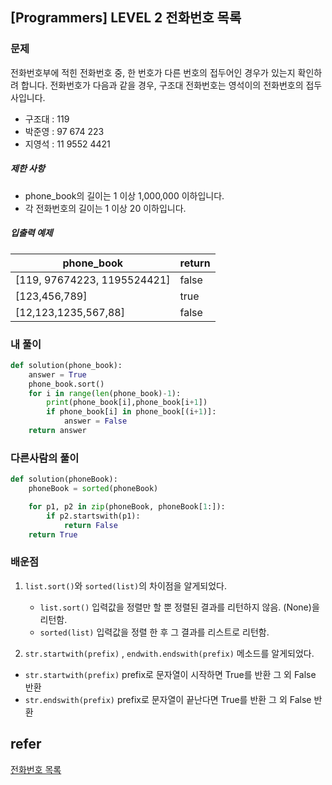 ## [Programmers] LEVEL 2 전화번호 목록

### 문제

전화번호부에 적힌 전화번호 중, 한 번호가 다른 번호의 접두어인 경우가 있는지 확인하려 합니다.
전화번호가 다음과 같을 경우, 구조대 전화번호는 영석이의 전화번호의 접두사입니다.

- 구조대 : 119
- 박준영 : 97 674 223
- 지영석 : 11 9552 4421

##### 제한 사항

- phone_book의 길이는 1 이상 1,000,000 이하입니다.
- 각 전화번호의 길이는 1 이상 20 이하입니다.

##### 입출력 예제

| phone_book                  | return |
| --------------------------- | ------ |
| [119, 97674223, 1195524421] | false  |
| [123,456,789]               | true   |
| [12,123,1235,567,88]        | false  |

### 내 풀이

```python
def solution(phone_book):
    answer = True
    phone_book.sort()
    for i in range(len(phone_book)-1):
        print(phone_book[i],phone_book[i+1])
        if phone_book[i] in phone_book[(i+1)]:
            answer = False
    return answer
```

### 다른사람의 풀이

```python
def solution(phoneBook):
    phoneBook = sorted(phoneBook)

    for p1, p2 in zip(phoneBook, phoneBook[1:]):
        if p2.startswith(p1):
            return False
    return True
```

### 배운점

1. `list.sort()`와 `sorted(list)`의 차이점을 알게되었다.

   - `list.sort()`  입력값을 정렬만 할 뿐 정렬된 결과를 리턴하지 않음. (None)을 리턴함.
   - `sorted(list)` 입력값을 정렬 한 후 그 결과를 리스트로 리턴함.

2.  `str.startwith(prefix)` , `endwith.endswith(prefix)` 메소드를 알게되었다.

   - `str.startwith(prefix)` prefix로 문자열이 시작하면 True를 반환 그 외 False 반환
   - `str.endswith(prefix)` prefix로 문자열이 끝난다면 True를 반환 그 외 False 반환

   

## refer

[전화번호 목록](https://programmers.co.kr/learn/courses/30/lessons/42577)

